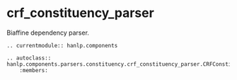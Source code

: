 # crf_constituency_parser

Biaffine dependency parser.

```{eval-rst}
.. currentmodule:: hanlp.components

.. autoclass:: hanlp.components.parsers.constituency.crf_constituency_parser.CRFConstituencyParser
	:members:

```
